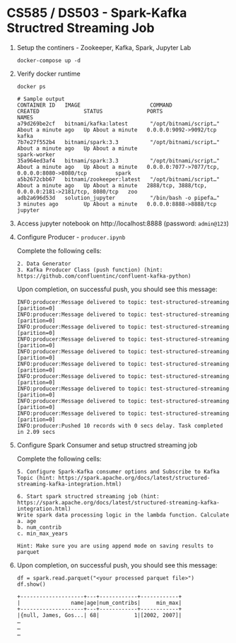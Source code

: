 # CS585 / DS503 - Spark-Kafka Structred Streaming Job

1. Setup the continers - Zookeeper, Kafka, Spark, Jupyter Lab
    ```
    docker-compose up -d
    ```

2. Verify docker runtime

    ```
    docker ps

    # Sample output
    CONTAINER ID   IMAGE                      COMMAND                  CREATED              STATUS              PORTS                                                  NAMES
    a79d269be2cf   bitnami/kafka:latest       "/opt/bitnami/script…"   About a minute ago   Up About a minute   0.0.0.0:9092->9092/tcp                                 kafka
    7b7e27f552b4   bitnami/spark:3.3          "/opt/bitnami/script…"   About a minute ago   Up About a minute                                                          spark-worker
    35a964ed3af4   bitnami/spark:3.3          "/opt/bitnami/script…"   About a minute ago   Up About a minute   0.0.0.0:7077->7077/tcp, 0.0.0.0:8080->8080/tcp         spark
    a5b2672cbb67   bitnami/zookeeper:latest   "/opt/bitnami/script…"   About a minute ago   Up About a minute   2888/tcp, 3888/tcp, 0.0.0.0:2181->2181/tcp, 8080/tcp   zoo
    adb2a696d53d   solution_jupyter           "/bin/bash -o pipefa…"   3 minutes ago        Up About a minute   0.0.0.0:8888->8888/tcp                                 jupyter
    ```

3. Access jupyter notebook on http://localhost:8888 (password: `admin@123`)

4. Configure Producer - `producer.ipynb`

    Complete the following cells:
    ```
    2. Data Generator
    3. Kafka Producer Class (push function) (hint: https://github.com/confluentinc/confluent-kafka-python)
    ```

    Upon completion, on successful push, you should see this message:
    ```
    INFO:producer:Message delivered to topic: test-structured-streaming [parition=0]
    INFO:producer:Message delivered to topic: test-structured-streaming [parition=0]
    INFO:producer:Message delivered to topic: test-structured-streaming [parition=0]
    INFO:producer:Message delivered to topic: test-structured-streaming [parition=0]
    INFO:producer:Message delivered to topic: test-structured-streaming [parition=0]
    INFO:producer:Message delivered to topic: test-structured-streaming [parition=0]
    INFO:producer:Message delivered to topic: test-structured-streaming [parition=0]
    INFO:producer:Message delivered to topic: test-structured-streaming [parition=0]
    INFO:producer:Message delivered to topic: test-structured-streaming [parition=0]
    INFO:producer:Message delivered to topic: test-structured-streaming [parition=0]
    INFO:producer:Pushed 10 records with 0 secs delay. Task completed in 2.09 secs
    ```

5. Configure Spark Consumer and setup structred streaming job

    Complete the following cells:

    ```
    5. Configure Spark-Kafka consumer options and Subscribe to Kafka Topic (hint: https://spark.apache.org/docs/latest/structured-streaming-kafka-integration.html)
    
    6. Start spark structred streaming job (hint: https://spark.apache.org/docs/latest/structured-streaming-kafka-integration.html)
    Write spark data processing logic in the lambda function. Calculate
    a. age
    b. num_contrib
    c. min_max_years

    Hint: Make sure you are using append mode on saving results to parquet
    ```

6. Upon completion, on successful push, you should see this message:
    ```
    df = spark.read.parquet("<your processed parquet file>")
    df.show()

    +--------------------+---+------------+------------+
    |                name|age|num_contribs|     min_max|
    +--------------------+---+------------+------------+
    |{null, James, Gos...| 68|           1|[2002, 2007]|
    …
    …
    …
    ```
